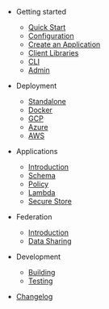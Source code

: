 <!-- docs/_sidebar.md -->

* Getting started
  * [Quick Start](getting-started/quick-start.md)
  * [Configuration](getting-started/configuration.md)
  * [Create an Application](/getting-started/create-an-application.md)
  * [Client Libraries](/getting-started/client-libraries.md)
  * [CLI](todo.md)
  * [Admin](todo.md)

* Deployment
  * [Standalone](todo.md)
  * [Docker](todo.md)
  * [GCP](todo.md)
  * [Azure](todo.md)
  * [AWS](todo.md)

* Applications
  * [Introduction](applications/)
  * [Schema](todo.md)
  * [Policy](applications/policy.md)
  * [Lambda](applications/lambda.md)
  * [Secure Store](todo.md)

* Federation
  * [Introduction](federation/)
  * [Data Sharing](todo.md)

* Development
  * [Building](todo.md)
  * [Testing](todo.md)

* [Changelog](todo.md)